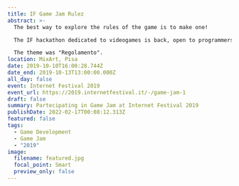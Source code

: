 ```yaml
---
title: IF Game Jam Rulez
abstract: >-
  The best way to explore the rules of the game is to make one!

  The IF hackathon dedicated to videogames is back, open to programmers, artists, game designers and anyone who feels like a developer. Do you want to try? 

  The theme was "Regolamento".
location: MixArt, Pisa
date: 2019-10-10T16:00:28.744Z
date_end: 2019-10-13T13:00:00.000Z
all_day: false
event: Internet Festival 2019
event_url: https://2019.internetfestival.it/-/game-jam-1
draft: false
summary: Partecipating in Game Jam at Internet Festival 2019
publishDate: 2022-02-17T00:08:12.313Z
featured: false
tags:
  - Game Development
  - Game Jam
  - "2019"
image:
  filename: featured.jpg
  focal_point: Smart
  preview_only: false
---
```

